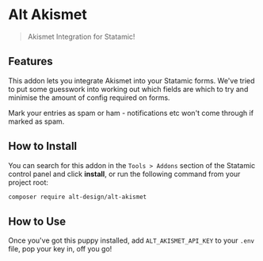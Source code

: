 # Alt Akismet

> Akismet Integration for Statamic!

## Features

This addon lets you integrate Akismet into your Statamic forms. We've tried to put some guesswork into working out which fields are which to try and minimise the amount of config required on forms.

Mark your entries as spam or ham - notifications etc won't come through if marked as spam.

## How to Install

You can search for this addon in the `Tools > Addons` section of the Statamic control panel and click **install**, or run the following command from your project root:

``` bash
composer require alt-design/alt-akismet
```

## How to Use

Once you've got this puppy installed, add `ALT_AKISMET_API_KEY` to your `.env` file, pop your key in, off you go!
